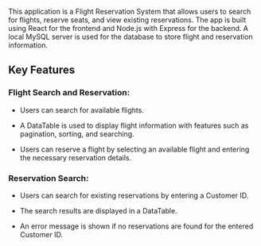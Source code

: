 This application is a Flight Reservation System that allows users to search for flights, reserve seats, and view existing reservations. The app is built using React for the frontend and Node.js with Express for the backend. A local MySQL server is used for the database to store flight and reservation information.

## Key Features
### Flight Search and Reservation:

* Users can search for available flights.

* A DataTable is used to display flight information with features such as pagination, sorting, and searching.

* Users can reserve a flight by selecting an available flight and entering the necessary reservation details.

### Reservation Search:

* Users can search for existing reservations by entering a Customer ID.

* The search results are displayed in a DataTable.

* An error message is shown if no reservations are found for the entered Customer ID.
